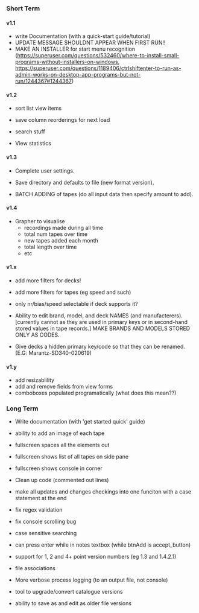 ### Short Term


#### v1.1

- write Documentation (with a quick-start guide/tutorial)
- UPDATE MESSAGE SHOULDNT APPEAR WHEN FIRST RUN!!
- MAKE AN INSTALLER for start menu recognition (https://superuser.com/questions/532460/where-to-install-small-programs-without-installers-on-windows, https://superuser.com/questions/1189406/ctrlshiftenter-to-run-as-admin-works-on-desktop-app-programs-but-not-run/1244367#1244367)



#### v1.2

- sort list view items
- save column reorderings for next load

- search stuff

- View statistics



#### v1.3

- Complete user settings.
- Save directory and defaults to file (new format version).

- BATCH ADDING of tapes (do all input data then specify amount to add).



#### v1.4

- Grapher to visualise
  - recordings made during all time
  - total num tapes over time
  - new tapes added each month
  - total length over time
  - etc
 
 
 
#### v1.x

- add more filters for decks!
- add more filters for tapes (eg speed and such)

- only nr/bias/speed selectable if deck supports it?



- Ability to edit brand, model, and deck NAMES (and manufacterers). [currently cannot as they are used in primary keys or in second-hand stored values in tape records.] MAKE BRANDS AND MODELS STORED ONLY AS CODES.
- Give decks a hidden primary key/code so that they can be renamed. (E.G: Marantz-SD340-020619)



#### v1.y

- add resizablility
- add and remove fields from view forms
- comboboxes populated programatically (what does this mean??)



### Long Term

- Write documentation (with 'get started quick' guide)



- ability to add an image of each tape



- fullscreen spaces all the elements out
- fullscreen shows list of all tapes on side pane
- fullscreen shows console in corner



- Clean up code (commented out lines)

- make all updates and changes checkings into one funciton with a case statement at the end



- fix regex validation
- fix console scrolling bug
- case sensitive searching
- can press enter while in notes textbox (while btnAdd is accept_button)



- support for 1, 2 and 4+ point version numbers (eg 1.3 and 1.4.2.1)



- file associations
- More verbose process logging (to an output file, not console)

- tool to upgrade/convert catalogue versions
- ability to save as and edit as older file versions
